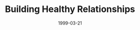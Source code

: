 ---
layout: message
category: message
series: "Cliff Notes for Real Life"
title: "Building Healthy Relationships"
date: 1999-03-21
audio-description: "Is the Bible really relevant to our normal everyday lives? "
audio: ""
audio-title: "Building Healthy Relationships"
audio-duration: "&#58;"
---